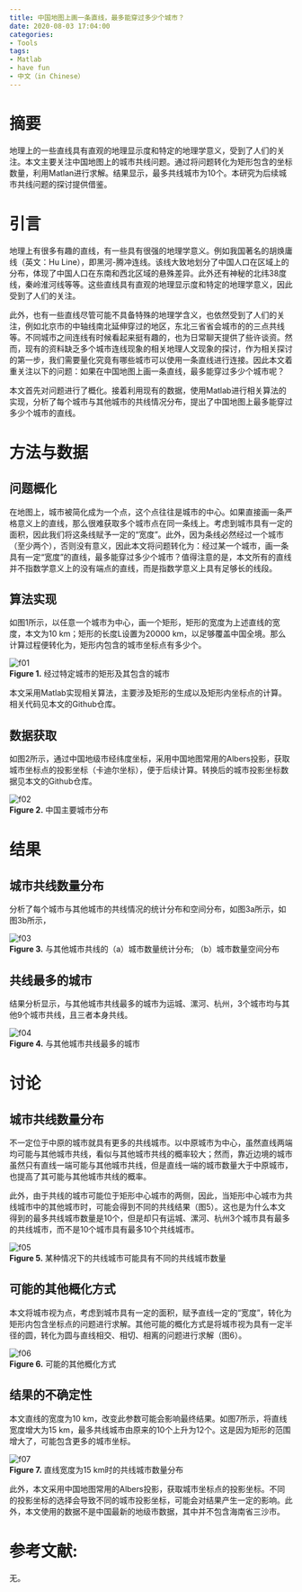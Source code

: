 ```yaml
---
title: 中国地图上画一条直线，最多能穿过多少个城市？
date: 2020-08-03 17:04:00
categories:
- Tools
tags:
- Matlab
- have fun
- 中文（in Chinese）
---
```


# 摘要
地理上的一些直线具有直观的地理显示度和特定的地理学意义，受到了人们的关注。本文主要关注中国地图上的城市共线问题。通过将问题转化为矩形包含的坐标数量，利用Matlan进行求解。结果显示，最多共线城市为10个。本研究为后续城市共线问题的探讨提供借鉴。

# 引言
地理上有很多有趣的直线，有一些具有很强的地理学意义。例如我国著名的胡焕庸线（英文：Hu Line），即黑河-腾冲连线。该线大致地划分了中国人口在区域上的分布，体现了中国人口在东南和西北区域的悬殊差异。此外还有神秘的北纬38度线，秦岭淮河线等等。这些直线具有直观的地理显示度和特定的地理学意义，因此受到了人们的关注。<br/>

此外，也有一些直线尽管可能不具备特殊的地理学含义，也依然受到了人们的关注，例如北京市的中轴线南北延伸穿过的地区，东北三省省会城市的的三点共线等。不同城市之间连线有时候看起来挺有趣的，也为日常聊天提供了些许谈资。然而，现有的资料缺乏多个城市连线现象的相关地理人文现象的探讨，作为相关探讨的第一步，我们需要量化究竟有哪些城市可以使用一条直线进行连接。因此本文着重关注以下的问题：如果在中国地图上画一条直线，最多能穿过多少个城市呢？<br/>

本文首先对问题进行了概化。接着利用现有的数据，使用Matlab进行相关算法的实现，分析了每个城市与其他城市的共线情况分布，提出了中国地图上最多能穿过多少个城市的直线。<br/>

# 方法与数据
## 问题概化
在地图上，城市被简化成为一个点，这个点往往是城市的中心。如果直接画一条严格意义上的直线，那么很难获取多个城市点在同一条线上。考虑到城市具有一定的面积，因此我们将这条线赋予一定的“宽度”。此外，因为条线必然经过一个城市（至少两个），否则没有意义，因此本文将问题转化为：经过某一个城市，画一条具有一定“宽度”的直线，最多能穿过多少个城市？值得注意的是，本文所有的直线并不指数学意义上的没有端点的直线，而是指数学意义上具有足够长的线段。<br/>
## 算法实现
如图1所示，以任意一个城市为中心，画一个矩形，矩形的宽度为上述直线的宽度，本文为10 km；矩形的长度L设置为20000 km，以足够覆盖中国全境。那么计算过程便转化为，矩形内包含的城市坐标点有多少个。<br/>

![f01](/assets/images/LinkCity/f01.jpg)<br/>
**Figure 1.** 经过特定城市的矩形及其包含的城市<br/>

本文采用Matlab实现相关算法，主要涉及矩形的生成以及矩形内坐标点的计算。相关代码见本文的Github仓库。<br/>
## 数据获取
如图2所示，通过中国地级市经纬度坐标，采用中国地图常用的Albers投影，获取城市坐标点的投影坐标（卡迪尔坐标），便于后续计算。转换后的城市投影坐标数据见本文的Github仓库。<br/>

![f02](/assets/images/LinkCity/f02.jpg)<br/>
**Figure 2.** 中国主要城市分布<br/>

# 结果
## 城市共线数量分布
分析了每个城市与其他城市的共线情况的统计分布和空间分布，如图3a所示，如图3b所示，<br/>

![f03](/assets/images/LinkCity/f03.jpg)<br/>
**Figure 3.** 与其他城市共线的（a）城市数量统计分布; （b）城市数量空间分布<br/>

## 共线最多的城市
结果分析显示，与其他城市共线最多的城市为运城、漯河、杭州，3个城市均与其他9个城市共线，且三者本身共线。<br/>

![f04](/assets/images/LinkCity/f04.jpg)<br/>
**Figure 4.** 与其他城市共线最多的城市<br/>

# 讨论
## 城市共线数量分布
不一定位于中原的城市就具有更多的共线城市。以中原城市为中心，虽然直线两端均可能与其他城市共线，看似与其他城市共线的概率较大；然而，靠近边境的城市虽然只有直线一端可能与其他城市共线，但是直线一端的城市数量大于中原城市，也提高了其可能与其他城市共线的概率。<br/>

此外，由于共线的城市可能位于矩形中心城市的两侧，因此，当矩形中心城市为共线城市中的其他城市时，可能会得到不同的共线结果（图5）。这也是为什么本文得到的最多共线城市数量是10个，但是却只有运城、漯河、杭州3个城市具有最多的共线城市，而不是10个城市具有最多10个共线城市。<br/>

![f05](/assets/images/LinkCity/f05.jpg)<br/>
**Figure 5.** 某种情况下的共线城市可能具有不同的共线城市数量<br/>

## 可能的其他概化方式
本文将城市视为点，考虑到城市具有一定的面积，赋予直线一定的“宽度”，转化为矩形内包含坐标点的问题进行求解。其他可能的概化方式是将城市视为具有一定半径的圆，转化为圆与直线相交、相切、相离的问题进行求解（图6）。<br/>

![f06](/assets/images/LinkCity/f06.jpg)<br/>
**Figure 6.** 可能的其他概化方式<br/>

## 结果的不确定性
本文直线的宽度为10 km，改变此参数可能会影响最终结果。如图7所示，将直线宽度增大为15 km，最多共线城市由原来的10个上升为12个。这是因为矩形的范围增大了，可能包含更多的城市坐标。<br/>

![f07](/assets/images/LinkCity/f07.jpg)<br/>
**Figure 7.** 直线宽度为15 km时的共线城市数量分布<br/>

此外，本文采用中国地图常用的Albers投影，获取城市坐标点的投影坐标。不同的投影坐标的选择会导致不同的城市投影坐标，可能会对结果产生一定的影响。此外，本文使用的数据不是中国最新的地级市数据，其中并不包含海南省三沙市。


# 参考文献:
无。



